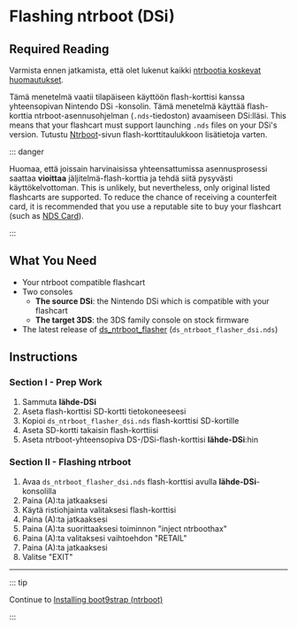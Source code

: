 # Flashing ntrboot (DSi)

## Required Reading

Varmista ennen jatkamista, että olet lukenut kaikki [ntrbootia koskevat huomautukset](ntrboot).

Tämä menetelmä vaatii tilapäiseen käyttöön flash-korttisi kanssa yhteensopivan Nintendo DSi -konsolin. Tämä menetelmä käyttää flash-korttia ntrboot-asennusohjelman (`.nds`-tiedoston) avaamiseen DSi:lläsi. This means that your flashcart must support launching `.nds` files on your DSi's version. Tutustu [Ntrboot](ntrboot)-sivun flash-korttitaulukkoon lisätietoja varten.

::: danger

Huomaa, että joissain harvinaisissa yhteensattumissa asennusprosessi saattaa **vioittaa** jäljitelmä-flash-korttia ja tehdä siitä pysyvästi käyttökelvottoman. This is unlikely, but nevertheless, only original listed flashcarts are supported. To reduce the chance of receiving a counterfeit card, it is recommended that you use a reputable site to buy your flashcart (such as [NDS Card](https://www.nds-card.com/)).

:::

## What You Need

- Your ntrboot compatible flashcart
- Two consoles
  - **The source DSi**: the Nintendo DSi which is compatible with your flashcart
  - **The target 3DS**: the 3DS family console on stock firmware
- The latest release of [ds_ntrboot_flasher](https://github.com/ntrteam/ds_ntrboot_flasher/releases/latest) (`ds_ntrboot_flasher_dsi.nds`)

## Instructions

### Section I - Prep Work

1. Sammuta **lähde-DSi**
2. Aseta flash-korttisi SD-kortti tietokoneeseesi
3. Kopioi `ds_ntrboot_flasher_dsi.nds` flash-korttisi SD-kortille
4. Aseta SD-kortti takaisin flash-korttiisi
5. Aseta ntrboot-yhteensopiva DS-/DSi-flash-korttisi **lähde-DSi**:hin

### Section II - Flashing ntrboot

1. Avaa `ds_ntrboot_flasher_dsi.nds` flash-korttisi avulla **lähde-DSi**-konsolilla
2. Paina (A):ta jatkaaksesi
3. Käytä ristiohjainta valitaksesi flash-korttisi
4. Paina (A):ta jatkaaksesi
5. Paina (A):ta suorittaaksesi toiminnon "inject ntrboothax"
6. Paina (A):ta valitaksesi vaihtoehdon "RETAIL"
7. Paina (A):ta jatkaaksesi
8. Valitse "EXIT"

___

::: tip

Continue to [Installing boot9strap (ntrboot)](installing-boot9strap-\(ntrboot\))

:::
